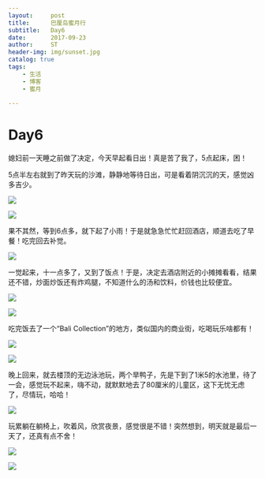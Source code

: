 ```yaml
---
layout:     post
title:      巴厘岛蜜月行
subtitle:   Day6
date:       2017-09-23
author:     ST
header-img: img/sunset.jpg
catalog: true
tags:
    - 生活
    - 博客
    - 蜜月
    
---
```


# Day6

媳妇前一天睡之前做了决定，今天早起看日出！真是苦了我了，5点起床，困！

5点半左右就到了昨天玩的沙滩，静静地等待日出，可是看着阴沉沉的天，感觉凶多吉少。

![](/img/post/Day64.jpg)

![](/img/post/Day60.jpg)

果不其然，等到6点多，就下起了小雨！于是就急急忙忙赶回酒店，顺道去吃了早餐！吃完回去补觉。

![](/img/post/Day63.jpg)

一觉起来，十一点多了，又到了饭点！于是，决定去酒店附近的小摊摊看看，结果还不错，炒面炒饭还有炸鸡腿，不知道什么的汤和饮料，价钱也比较便宜。


![](/img/post/Day61.jpg)

![](/img/post/Day62.jpg)

吃完饭去了一个“Bali Collection”的地方，类似国内的商业街，吃喝玩乐啥都有！

![](/img/post/Day65.jpg)

![](/img/post/Day66.jpg)

晚上回来，就去楼顶的无边泳池玩，两个旱鸭子，先是下到了1米5的水池里，待了一会，感觉玩不起来，嗨不动，就默默地去了80厘米的儿童区，这下无忧无虑了，尽情玩，哈哈！

![](/img/post/Day67.jpg)

玩累躺在躺椅上，吹着风，欣赏夜景，感觉很是不错！突然想到，明天就是最后一天了，还真有点不舍！

![](/img/post/Day69.jpg)

![](/img/post/Day68.jpg)